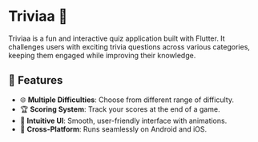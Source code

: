 # Triviaa 🎉

Triviaa is a fun and interactive quiz application built with Flutter. It challenges users with exciting trivia questions across various categories, keeping them engaged while improving their knowledge.

## 🚀 Features

- 🌐 **Multiple Difficulties**: Choose from different range of difficulty.
- 🏆 **Scoring System**: Track your scores at the end of a game.
- 🎨 **Intuitive UI**: Smooth, user-friendly interface with animations.
- 📱 **Cross-Platform**: Runs seamlessly on Android and iOS.
 

